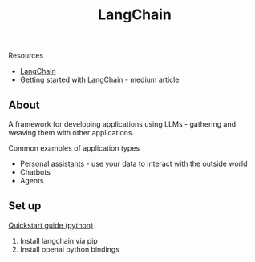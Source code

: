 ﻿---
backlinks:
- title: AI
  url: /memex/sense/AI/AI.html
title: LangChain
---
Resources

- [LangChain](https://docs.langchain.com/docs/)
- [Getting started with LangChain](https://towardsdatascience.com/getting-started-with-langchain-a-beginners-guide-to-building-llm-powered-applications-95fc8898732c) - medium article

## About

A framework for developing applications using LLMs - gathering and weaving them with other applications.

Common examples of application types 

- Personal assistants - use your data to interact with the outside world
- Chatbots 
- Agents

## Set up 

[Quickstart guide (python)](https://python.langchain.com/en/latest/getting_started/getting_started.html)

1. Install langchain via pip 
2. Install openai python bindings